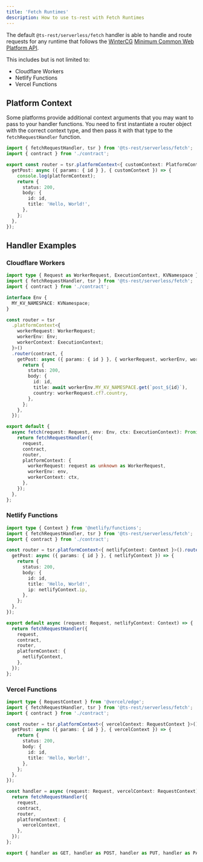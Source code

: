 ```yaml
---
title: 'Fetch Runtimes'
description: How to use ts-rest with Fetch Runtimes
---
```


The default `@ts-rest/serverless/fetch` handler is able to handle and route requests for any runtime that follows the [WinterCG](https://wintercg.org/) [Minimum Common Web Platform API](https://common-min-api.proposal.wintercg.org/).

This includes but is not limited to:

- Cloudflare Workers
- Netlify Functions
- Vercel Functions

## Platform Context

Some platforms provide additional context arguments that you may want to pass to your handler functions.
You need to first instantiate a router object with the correct context type, and then pass it with that type to the `fetchRequestHandler` function.

```typescript
import { fetchRequestHandler, tsr } from '@ts-rest/serverless/fetch';
import { contract } from './contract';

export const router = tsr.platformContext<{ customContext: PlatformContext }>().router(contract, {
  getPost: async ({ params: { id } }, { customContext }) => {
    console.log(platformContext);
    return {
      status: 200,
      body: {
        id: id,
        title: 'Hello, World!',
      },
    };
  },
});
```

## Handler Examples

### Cloudflare Workers

```typescript
import type { Request as WorkerRequest, ExecutionContext, KVNamespace } from '@cloudflare/workers-types/experimental';
import { fetchRequestHandler, tsr } from '@ts-rest/serverless/fetch';
import { contract } from './contract';

interface Env {
  MY_KV_NAMESPACE: KVNamespace;
}

const router = tsr
  .platformContext<{
    workerRequest: WorkerRequest;
    workerEnv: Env;
    workerContext: ExecutionContext;
  }>()
  .router(contract, {
    getPost: async ({ params: { id } }, { workerRequest, workerEnv, workerContext }) => {
      return {
        status: 200,
        body: {
          id: id,
          title: await workerEnv.MY_KV_NAMESPACE.get(`post_${id}`),
          country: workerRequest.cf?.country,
        },
      };
    },
  });

export default {
  async fetch(request: Request, env: Env, ctx: ExecutionContext): Promise<Response> {
    return fetchRequestHandler({
      request,
      contract,
      router,
      platformContext: {
        workerRequest: request as unknown as WorkerRequest,
        workerEnv: env,
        workerContext: ctx,
      },
    });
  },
};
```

### Netlify Functions

```typescript
import type { Context } from '@netlify/functions';
import { fetchRequestHandler, tsr } from '@ts-rest/serverless/fetch';
import { contract } from './contract';

const router = tsr.platformContext<{ netlifyContext: Context }>().router(contract, {
  getPost: async ({ params: { id } }, { netlifyContext }) => {
    return {
      status: 200,
      body: {
        id: id,
        title: 'Hello, World!',
        ip: netlifyContext.ip,
      },
    };
  },
});

export default async (request: Request, netlifyContext: Context) => {
  return fetchRequestHandler({
    request,
    contract,
    router,
    platformContext: {
      netlifyContext,
    },
  });
};
```

### Vercel Functions

```typescript
import type { RequestContext } from '@vercel/edge';
import { fetchRequestHandler, tsr } from '@ts-rest/serverless/fetch';
import { contract } from './contract';

const router = tsr.platformContext<{ vercelContext: RequestContext }>().router(contract, {
  getPost: async ({ params: { id } }, { vercelContext }) => {
    return {
      status: 200,
      body: {
        id: id,
        title: 'Hello, World!',
      },
    };
  },
});

const handler = async (request: Request, vercelContext: RequestContext) => {
  return fetchRequestHandler({
    request,
    contract,
    router,
    platformContext: {
      vercelContext,
    },
  });
};

export { handler as GET, handler as POST, handler as PUT, handler as PATCH, handler as DELETE };
```
